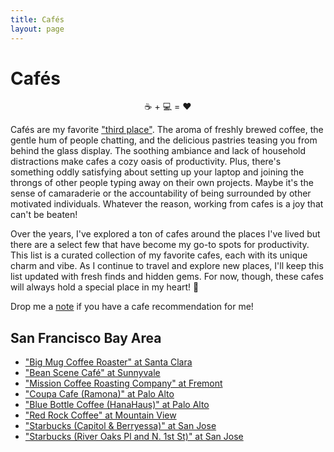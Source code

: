 ```yaml
---
title: Cafés
layout: page
---
```

<h1>Cafés</h1>

<p style="text-align: center">☕️ + 💻 = ♥️<p>

<p>Cafés are my favorite <a href="https://en.wikipedia.org/wiki/Third_place">"third place"</a>. The aroma of freshly brewed coffee, the gentle hum of people chatting, and the delicious pastries teasing you from behind the glass display. The soothing ambiance and lack of household distractions make cafes a cozy oasis of productivity. Plus, there's something oddly satisfying about setting up your laptop and joining the throngs of other people typing away on their own projects. Maybe it's the sense of camaraderie or the accountability of being surrounded by other motivated individuals. Whatever the reason, working from cafes is a joy that can't be beaten!</p>

<p>Over the years, I've explored a ton of cafes around the places I've lived but there are a select few that have become my go-to spots for productivity. This list is a curated collection of my favorite cafes, each with its unique charm and vibe. As I continue to travel and explore new places, I'll keep this list updated with fresh finds and hidden gems. For now, though, these cafes will always hold a special place in my heart! 🫶</p>

<p>Drop me a <a href="mailto:me@sandeepraju.in">note</a> if you have a cafe recommendation for me!</p>

<h2>San Francisco Bay Area</h2>

<ul>
    <li><a href="https://goo.gl/maps/dEZWxjGTUNvQAPDv5">"Big Mug Coffee Roaster" at Santa Clara</a></li>
    <li><a href="https://goo.gl/maps/zjNVuAnJrgXRDcoX9">"Bean Scene Café" at Sunnyvale</a></li>
    <li><a href="https://goo.gl/maps/JTuYAXzsdw52inth7">"Mission Coffee Roasting Company" at Fremont</a></li>
    <li><a href="https://goo.gl/maps/zEjGvDiWv1y99mVSA">"Coupa Cafe (Ramona)" at Palo Alto</a></li>
    <li><a href="https://goo.gl/maps/21TwdibWH4QhoZK68">"Blue Bottle Coffee (HanaHaus)" at Palo Alto</a></li>
    <li><a href="https://goo.gl/maps/eK2aKaQPkpSnmKG67">"Red Rock Coffee" at Mountain View</a></li>
    <li><a href="https://maps.app.goo.gl/pfxUQGQsHP5MdC5p8">"Starbucks (Capitol & Berryessa)" at San Jose</a></li>
    <li><a href="https://maps.app.goo.gl/BRzqQYbiDiiGsgJSA">"Starbucks (River Oaks Pl and N. 1st St)" at San Jose</a></li>
</ul>
